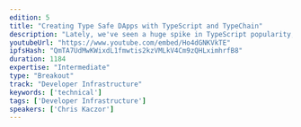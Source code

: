 ```yaml
---
edition: 5
title: "Creating Type Safe DApps with TypeScript and TypeChain"
description: "Lately, we've seen a huge spike in TypeScript popularity, wouldn't it be great to be able to leverage it for DApp development?In my talk, I want to show how to use TypeScript and tool that I created called TypeChain to achieve fully type-safe communication with Ethereum smart contracts. This speeds up development process, helps to find bugs in compile-time and warns about breaking changes.TypeChain is not only useful during DApp development but it integrates with Truffle Suite as well which makes writing tests for smart contracts in TypeScript possible."
youtubeUrl: "https://www.youtube.com/embed/Ho4dGNKVkTE"
ipfsHash: "QmTA7UdMwKWixdL1fmwtis2kzVMLkV4Cm9zQHLximhrfB8"
duration: 1184
expertise: "Intermediate"
type: "Breakout"
track: "Developer Infrastructure"
keywords: ['technical']
tags: ['Developer Infrastructure']
speakers: ['Chris Kaczor']
---
```

